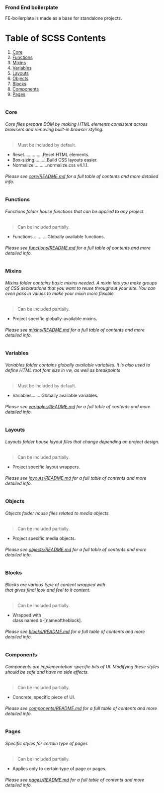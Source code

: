 ### Frond End boilerplate
FE-boilerplate is made as a base for standalone projects.

# Table of SCSS Contents

01. [Core](#core)
02. [Functions](#functions)
03. [Mixins](#mixins)
04. [Variables](#variables)
05. [Layouts](#layouts)
06. [Objects](#objects)
07. [Blocks](#blocks)
08. [Components](#components)
09. [Pages](#pages)

# <a name="core"></a>
### Core
###### *Core files prepare DOM by making HTML elements consistent across browsers and removing built-in browser styling.*

> Must be included by default.
* Reset...............Reset HTML elements.
* Box-sizing..........Build CSS layouts easier.
* Normalize...........normalize.css v4.1.1.

###### Please see [core/README.md](core) for a full table of contents and more detailed info.



# <a name="functions"></a>
### Functions
###### *Functions folder house functions that can be applied to any project.*

> Can be included partially.
* Functions............Globally available functions.

###### Please see [functions/README.md](functions) for a full table of contents and more detailed info.



# <a name="mixins"></a>
### Mixins
######  *Mixins folder contains basic mixins needed. A mixin lets you make groups of CSS declarations that you want to reuse throughout your site. You can even pass in values to make your mixin more flexible.*

> Can be included partially.
* Project specific globally-available mixins.

###### Please see [mixins/README.md](mixins)  for a full table of contents and more detailed info.



# <a name="variables"></a>
### Variables
######  *Variables folder contains globally available variables. It is also used to define HTML root font size in vw, as well as breakpoints*

> Must be included by default.
* Variables........Globally available variables.

###### Please see [variables/README.md](variables)  for a full table of contents and more detailed info.



# <a name="layouts"></a>
### Layouts
###### *Layouts folder house layout files that change depending on project design.*

> Can be included partially.
* Project specific layout wrappers.

###### Please see [layouts/README.md](layouts) for a full table of contents and more detailed info.



# <a name="objects"></a>
### Objects
###### *Objects folder house files related to media objects.*

> Can be included partially.
* Project specific media objects.

###### Please see [objects/README.md](objects) for a full table of contents and more detailed info.



# <a name="blocks"></a>
### Blocks
######  *Blocks are various type of content wrapped with <section> that gives final look and feel to it content.*

> Can be included partially.
* Wrapped with <section> class named b-[nameoftheblock].

###### Please see [blocks/README.md](blocks) for a full table of contents and more detailed info.



# <a name="components"></a>
### Components
######  *Components are implementation-specific bits of UI. Modifying these styles should be safe and have no side effects.*

> Can be included partially.
* Concrete, specific piece of UI.

###### Please see [components/README.md](components) for a full table of contents and more detailed info.



# <a name="pages"></a>
### Pages
######  *Specific styles for certain type of pages*

> Can be included partially.
* Applies only to certain type of page or pages.

###### Please see [pages/README.md](pages) for a full table of contents and more detailed info.
